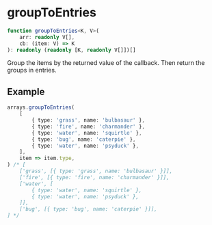 # groupToEntries

```ts
function groupToEntries<K, V>(
    arr: readonly V[],
    cb: (item: V) => K
): readonly (readonly [K, readonly V[]])[]
```

Group the items by the returned value of the callback. Then return the groups in entries.

## Example

```ts
arrays.groupToEntries(
    [
        { type: 'grass', name: 'bulbasaur' },
        { type: 'fire', name: 'charmander' },
        { type: 'water', name: 'squirtle' },
        { type: 'bug', name: 'caterpie' },
        { type: 'water', name: 'psyduck' },
    ],
    item => item.type,
) /* [
    ['grass', [{ type: 'grass', name: 'bulbasaur' }]],
    ['fire', [{ type: 'fire', name: 'charmander' }]],
    ['water', [
        { type: 'water', name: 'squirtle' },
        { type: 'water', name: 'psyduck' },
    ]],
    ['bug', [{ type: 'bug', name: 'caterpie' }]],
] */
```
